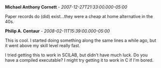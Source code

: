 **Michael Anthony Cornett** - *2007-12-27T21:33:00.000-05:00*

Paper records do (did) exist...they were a cheap at home alternative in the 40s.

**Philip A. Centaur** - *2008-02-11T15:39:00.000-05:00*

This is cool. I started doing something along the same lines a while ago, but it went above my skill level really fast.  
  
I tried getting this to work in SCILAB, but didn't have much luck. Do you have a compiled executable? I might try getting it to work in C if I'm bored.

